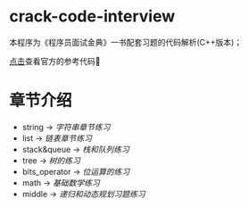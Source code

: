 # crack-code-interview
本程序为《程序员面试金典》一书配套习题的代码解析(C++版本)；

[点击](https://github.com/gaylemcd/ctci)查看官方的参考代码

# 章节介绍
- string        -> *字符串章节练习*
- list          -> *链表章节练习*
- stack&queue   -> *栈和队列练习*
- tree          -> *树的练习*
- bits_operator -> *位运算的练习*
- math          -> *基础数学练习*
- middle        -> *递归和动态规划习题练习*